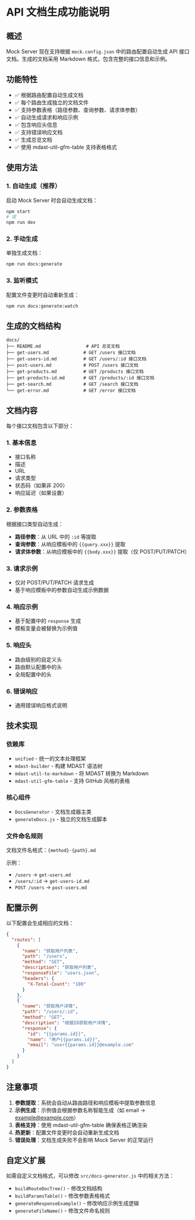 # API 文档生成功能说明

## 概述

Mock Server 现在支持根据 `mock.config.json` 中的路由配置自动生成 API 接口文档。生成的文档采用 Markdown 格式，包含完整的接口信息和示例。

## 功能特性

- ✅ 根据路由配置自动生成文档
- ✅ 每个路由生成独立的文档文件
- ✅ 支持参数表格（路径参数、查询参数、请求体参数）
- ✅ 自动生成请求和响应示例
- ✅ 包含响应头信息
- ✅ 支持错误响应文档
- ✅ 生成总览文档
- ✅ 使用 mdast-util-gfm-table 支持表格格式

## 使用方法

### 1. 自动生成（推荐）

启动 Mock Server 时会自动生成文档：

```bash
npm start
# 或
npm run dev
```

### 2. 手动生成

单独生成文档：

```bash
npm run docs:generate
```

### 3. 监听模式

配置文件变更时自动重新生成：

```bash
npm run docs:generate:watch
```

## 生成的文档结构

```
docs/
├── README.md                 # API 总览文档
├── get-users.md             # GET /users 接口文档
├── get-users-id.md          # GET /users/:id 接口文档
├── post-users.md            # POST /users 接口文档
├── get-products.md          # GET /products 接口文档
├── get-products-id.md       # GET /products/:id 接口文档
├── get-search.md            # GET /search 接口文档
└── get-error.md             # GET /error 接口文档
```

## 文档内容

每个接口文档包含以下部分：

### 1. 基本信息
- 接口名称
- 描述
- URL
- 请求类型
- 状态码（如果非 200）
- 响应延迟（如果设置）

### 2. 参数表格
根据接口类型自动生成：
- **路径参数**：从 URL 中的 `:id` 等提取
- **查询参数**：从响应模板中的 `{{query.xxx}}` 提取
- **请求体参数**：从响应模板中的 `{{body.xxx}}` 提取（仅 POST/PUT/PATCH）

### 3. 请求示例
- 仅对 POST/PUT/PATCH 请求生成
- 基于响应模板中的参数自动生成示例数据

### 4. 响应示例
- 基于配置中的 `response` 生成
- 模板变量会被替换为示例值

### 5. 响应头
- 路由级别的自定义头
- 路由默认配置中的头
- 全局配置中的头

### 6. 错误响应
- 通用错误响应格式说明

## 技术实现

### 依赖库
- `unified` - 统一的文本处理框架
- `mdast-builder` - 构建 MDAST 语法树
- `mdast-util-to-markdown` - 将 MDAST 转换为 Markdown
- `mdast-util-gfm-table` - 支持 GitHub 风格的表格

### 核心组件
- `DocsGenerator` - 文档生成器主类
- `generateDocs.js` - 独立的文档生成脚本

### 文件命名规则
文档文件名格式：`{method}-{path}.md`

示例：
- `/users` → `get-users.md`
- `/users/:id` → `get-users-id.md`
- `POST /users` → `post-users.md`

## 配置示例

以下配置会生成相应的文档：

```json
{
  "routes": [
    {
      "name": "获取用户列表",
      "path": "/users",
      "method": "GET",
      "description": "获取用户列表",
      "responseFile": "users.json",
      "headers": {
        "X-Total-Count": "100"
      }
    },
    {
      "name": "获取用户详情",
      "path": "/users/:id",
      "method": "GET",
      "description": "根据ID获取用户详情",
      "response": {
        "id": "{{params.id}}",
        "name": "用户{{params.id}}",
        "email": "user{{params.id}}@example.com"
      }
    }
  ]
}
```

## 注意事项

1. **参数提取**：系统会自动从路由路径和响应模板中提取参数信息
2. **示例生成**：示例值会根据参数名称智能生成（如 email → example@example.com）
3. **表格支持**：使用 mdast-util-gfm-table 确保表格正确渲染
4. **热更新**：配置文件变更时会自动重新生成文档
5. **错误处理**：文档生成失败不会影响 Mock Server 的正常运行

## 自定义扩展

如需自定义文档格式，可以修改 `src/docs-generator.js` 中的相关方法：

- `buildRouteDocTree()` - 修改文档结构
- `buildParamsTable()` - 修改参数表格格式
- `generateResponseExample()` - 修改响应示例生成逻辑
- `generateFileName()` - 修改文件命名规则